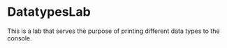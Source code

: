 # DatatypesLab
This is a lab that serves the purpose of printing different data types to the console.
